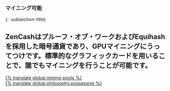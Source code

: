### マイニング可能
{: .subsection-title}
## ZenCashはプルーフ・オブ・ワークおよびEquihashを採用した暗号通貨であり、GPUマイニングにうってつけです。標準的なグラフィックカードを用いることで、誰でもマイニングを行うことが可能です。

<div class="row justify-content-center">
  <div class="col-lg-12 col-xl-6 mb-3">
    <a href="{% tl mining-pools {{site.lang}} %}" class="btn btn-lg btn-block btn-primary">{% translate global.mining-pools %}</a>
  </div>
  <div class="col-lg-12 col-xl-6 mb-3">
    <a href="{% tl philosophy {{site.lang}} %}" class="btn btn-lg btn-block btn-primary">{% translate global.philosophy.possessive %}</a>
  </div>
</div>
